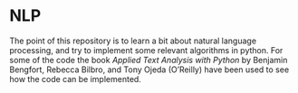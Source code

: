 # NLP
The point of this repository is to learn a bit about natural language processing, and try to implement some relevant algorithms in python. 
For some of the code the book _Applied Text Analysis with Python_ by Benjamin Bengfort, Rebecca Bilbro, and Tony Ojeda 
(O’Reilly) have been used to see how the code can be implemented.

